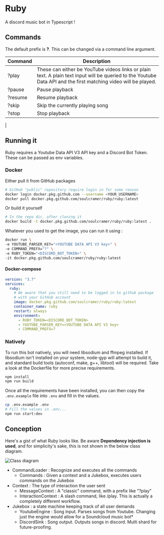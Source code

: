 # Ruby

A discord music bot in Typescript !

## Commands

The default prefix is **?**. This can be changed via a command line argument.

| Command         | Description                                                                                                                                                                                                 |
| --------------- | ----------------------------------------------------------------------------------------------------------------------------------------------------------------------------------------------------------- |
| ?play <url>     |  These can either be YouTube videos links or plain text. A plain text input will be queried to the Youtube Data API and the first matching video will be played. |
| ?pause          | Pause playback                                                                                                                                                                                              |
| ?resume         | Resume playback                                                                                                                                                                                             |
| ?skip           | Skip the currently playing song                                                                                                                                                                             | |
| ?stop           | Stop playback  
|
## Running it

Ruby requires a Youtube Data API V3 API key and a Discord Bot Token. These can be passed as env variables.

### Docker

Either pull it from GitHub packages

```sh
# GitHub "public" repository require login in for some reason
docker login docker.pkg.github.com --username <YOUR_USERNAME>
docker pull docker.pkg.github.com/soulcramer/ruby/ruby:latest
```

Or build it yourself

```sh
# In the repo dir, after cloning it
docker build -t docker.pkg.github.com/soulcramer/ruby/ruby:latest .
```

Whatever you used to get the image, you can run it using :

```sh
docker run \
-e YOUTUBE_PARSER_KEY="<YOUTUBE DATA API V3 key>" \
-e COMMAND_PREFX="?" \
-e RUBY_TOKEN="<DISCORD_BOT_TOKEN>" \
-it docker.pkg.github.com/soulcramer/ruby/ruby:latest
```

#### Docker-compose

```yml
version: "3.7"
services:
  ruby:
    # Be aware that you still need to be logged in to github package
    # with your GitHub account
    image: docker.pkg.github.com/soulcramer/ruby/ruby:latest
    container_name: ruby
    restart: always
    environment:
      - RUBY_TOKEN=<DISCORD_BOT_TOKEN>
      - YOUTUBE_PARSER_KEY=<YOUTUBE DATA API V3 key>
      - COMMAND_PREFX=?
```

### Natively

To run this bot natively, you will need libsodium and ffmpeg installed.
If libsodium isn't installed on your system, node-gyp will attempt to build it, and standard build tools
(autoconf, make, g++, libtool) will be required. Take a look at the Dockerfile for more precise requirements.

```sh
npm install
npm run build
```

Once all the requirements have been installed, you can then copy the `.env.example` file
into `.env` and fill in the values.

```sh
cp .env.example .env
# Fill the values in .env...
npm run start:dev
```

## Conception

Here's a gist of what Ruby looks like. Be aware **Dependency injection is used**, and for simplicity's
sake, this is not shown in the below class diagram.

![Class diagram](https://yuml.me/3e701ee9.svg)

+ CommandLoader : Recognize and executes all the commands
  + Commands : Given a context and a Jukebox, executes users commands on the Jukebox
+ Context : The type of interaction the user sent 
  - MessageContext : A "classic" command, with a prefix like "?play" 
  - InteractionContext : A slash command, like /play. This is actually a completely different workflow.
+ Jukebox : a state machine keeping track of all user demands
  - YoutubeEngine : Song input. Parses songs from Youtube. Changing just the engine would allow for a Soundcloud music bot*
  - DiscordSink : Song output. Outputs songs in discord. Multi shard for future-proofing. 